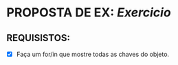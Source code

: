 # PROPOSTA DE EX: *Exercicio*
## REQUISISTOS:
- [x] Faça um for/in que mostre todas as chaves do objeto.
